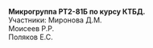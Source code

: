 **Микрогруппа РТ2-81Б по курсу КТБД.**<br/>
Участники:
Миронова Д.М.<br/>
Моисеев Р.Р.<br/>
Поляков Е.С.<br/>

